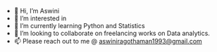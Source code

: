 - 👋 Hi, I’m Aswini 
- 👀 I’m interested in 
- 🌱 I’m currently learning Python and Statistics
- 💞️ I’m looking to collaborate on freelancing works on Data analytics.
- 📫 Please reach out to me @ aswiniragothaman1993@gmail.com


<!---
AswiniRagothaman1993/AswiniRagothaman1993 is a ✨ special ✨ repository because its `README.md` (this file) appears on your GitHub profile.
You can click the Preview link to take a look at your changes.
--->
